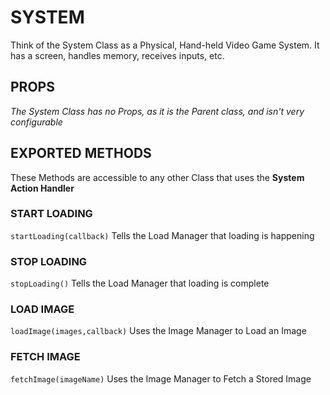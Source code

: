 # SYSTEM
Think of the System Class as a Physical, Hand-held Video Game System. It has a screen, handles memory, receives inputs, etc.

## PROPS
_The System Class has no Props, as it is the Parent class, and isn't very configurable_

## EXPORTED METHODS
These Methods are accessible to any other Class that uses the **System Action Handler**
### START LOADING
`startLoading(callback)`
Tells the Load Manager that loading is happening
### STOP LOADING
`stopLoading()`
Tells the Load Manager that loading is complete
### LOAD IMAGE
`loadImage(images,callback)`
Uses the Image Manager to Load an Image
### FETCH IMAGE
`fetchImage(imageName)`
Uses the Image Manager to Fetch a Stored Image